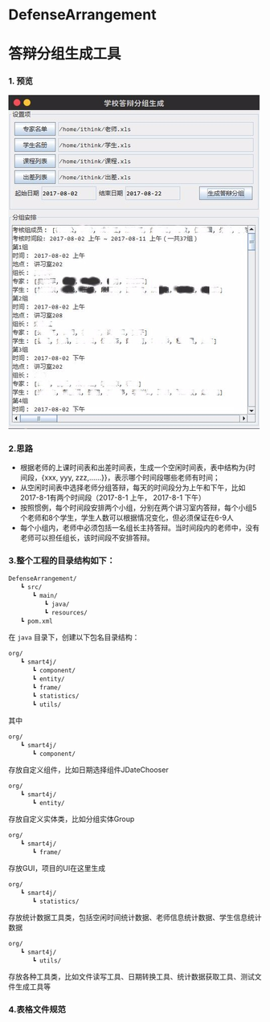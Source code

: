 # DefenseArrangement
# 答辩分组生成工具

### 1. 预览 

![image](https://github.com/ShawJack/DefenseArrangement/blob/master/img/img.jpg)

### 2.思路 
- 根据老师的上课时间表和出差时间表，生成一个空闲时间表，表中结构为{时间段，{xxx, yyy, zzz,……}}，表示哪个时间段哪些老师有时间；
- 从空闲时间表中选择老师分组答辩，每天的时间段分为上午和下午，比如2017-8-1有两个时间段（2017-8-1 上午， 2017-8-1 下午）
- 按照惯例，每个时间段安排两个小组，分别在两个讲习室内答辩，每个小组5个老师和8个学生，学生人数可以根据情况变化，但必须保证在6-9人
- 每个小组内，老师中必须包括一名组长主持答辩。当时间段内的老师中，没有老师可以担任组长，该时间段不安排答辩。

### 3.整个工程的目录结构如下：
```
DefenseArrangement/
　　┗ src/
　　　　┗ main/
　　　　　　┗ java/
　　　　　　┗ resources/
　　┗ pom.xml
```
在 `java` 目录下，创建以下包名目录结构：

```
org/
　　┗ smart4j/
　　　　┗ component/
　　　　┗ entity/
　　　　┗ frame/
　　　　┗ statistics/
　　　　┗ utils/
```
其中
```
org/
　　┗ smart4j/
　　　　┗ component/
```
存放自定义组件，比如日期选择组件JDateChooser

```
org/
　　┗ smart4j/
　　　　┗ entity/
```
存放自定义实体类，比如分组实体Group

```
org/
　　┗ smart4j/
　　　　┗ frame/
```
存放GUI，项目的UI在这里生成

```
org/
　　┗ smart4j/
　　　　┗ statistics/
```
存放统计数据工具类，包括空闲时间统计数据、老师信息统计数据、学生信息统计数据

```
org/
　　┗ smart4j/
　　　　┗ utils/
```
存放各种工具类，比如文件读写工具、日期转换工具、统计数据获取工具、测试文件生成工具等

### 4.表格文件规范









